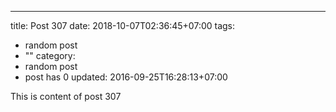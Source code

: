 ---
title: Post 307
date: 2018-10-07T02:36:45+07:00
tags:
  - random post
  - ""
category:
  - random post
  - post has 0
updated: 2016-09-25T16:28:13+07:00

This is content of post 307